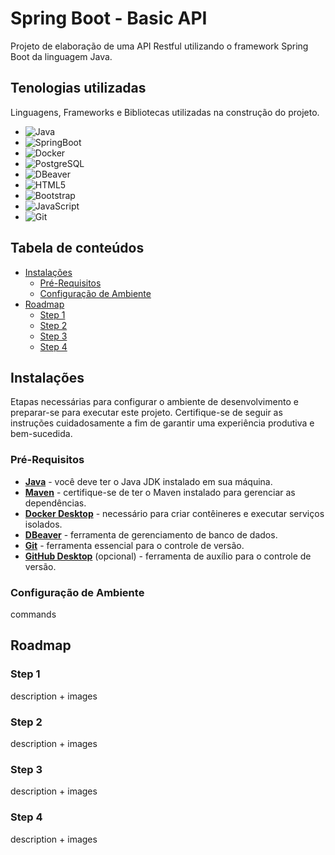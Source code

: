 
# Spring Boot - Basic API

Projeto de elaboração de uma API Restful utilizando o framework Spring Boot da linguagem Java.



## Tenologias utilizadas
Linguagens, Frameworks e Bibliotecas utilizadas na construção do projeto.

* ![Java](https://img.shields.io/badge/Java-ED8B00?style=for-the-badge&logo=openjdk&logoColor=white)
* ![SpringBoot](https://img.shields.io/badge/SpringBoot-6DB33F?style=flat-square&logo=Spring&logoColor=white)
* ![Docker](https://img.shields.io/badge/Docker-0db7ed?style=for-the-badge&logo=docker&logoColor=white)
* ![PostgreSQL](https://img.shields.io/badge/PostgreSQL-4169E1?style=for-the-badge&logo=postgresql&logoColor=white)
* ![DBeaver](https://img.shields.io/badge/DBeaver-1F365F?style=for-the-badge&logo=dbeaver&logoColor=white)
* ![HTML5](https://img.shields.io/badge/HTML5-E34F26?style=flat-square&logo=HTML5&logoColor=white)
* ![Bootstrap](https://img.shields.io/badge/Bootstrap-563D7C?style=for-the-badge&logo=bootstrap&logoColor=white)
* ![JavaScript](https://img.shields.io/badge/JavaScript-F7DF1E?style=for-the-badge&logo=javascript&logoColor=black)
* ![Git](https://img.shields.io/badge/Git-F05032?style=for-the-badge&logo=git&logoColor=white)

## Tabela de conteúdos

* [Instalações](#instalações)
  * [Pré-Requisitos](#pré-requisitos)
  * [Configuração de Ambiente](#configuração-de-ambiente)
* [Roadmap](#roadmap)
  * [Step 1](#step1)
  * [Step 2](#step2)
  * [Step 3](#step3)
  * [Step 4](#step4)


## Instalações

Etapas necessárias para configurar o ambiente de desenvolvimento e preparar-se para executar este projeto. Certifique-se de seguir as instruções cuidadosamente a fim de garantir uma experiência produtiva e bem-sucedida.

 ### Pré-Requisitos
 - **[Java](https://www.oracle.com/br/java/technologies/downloads/#jdk21-windows)** - você deve ter o Java JDK instalado em sua máquina.
 - **[Maven](https://maven.apache.org/)** - certifique-se de ter o Maven instalado para gerenciar as dependências.
- **[Docker Desktop](https://www.docker.com/products/docker-desktop/)** - necessário para criar contêineres e executar serviços isolados.
- **[DBeaver](https://dbeaver.io/download/)** - ferramenta de gerenciamento de banco de dados.
- **[Git](https://git-scm.com/downloads)** - ferramenta essencial para o controle de versão.
- **[GitHub Desktop](https://desktop.github.com/)** (opcional) - ferramenta de auxílio para o controle de versão.

 ### Configuração de Ambiente
 commands
## Roadmap
 ### Step 1
 description + images

 ### Step 2
 description + images

 ### Step 3
 description + images

 ### Step 4
 description + images


